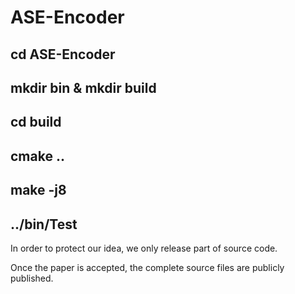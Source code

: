 # ASE-Encoder

## cd ASE-Encoder
## mkdir bin & mkdir build
## cd build
## cmake ..
## make -j8
## ../bin/Test

In order to protect our idea, we only release part of source code.

Once the paper is accepted, the complete source files are publicly published.
